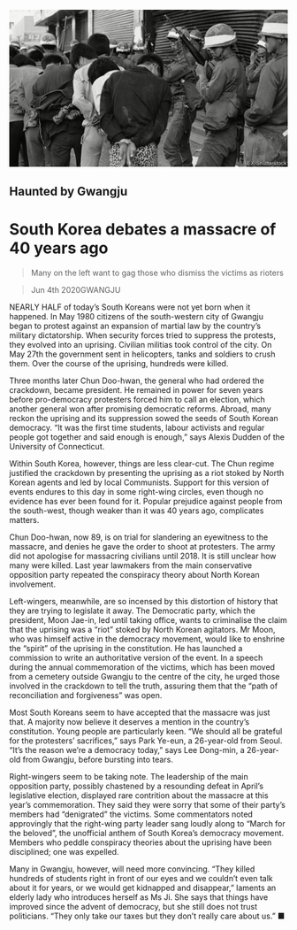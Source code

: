 ![](./images/20200606_ASP002.jpg)

## Haunted by Gwangju

# South Korea debates a massacre of 40 years ago

> Many on the left want to gag those who dismiss the victims as rioters

> Jun 4th 2020GWANGJU

NEARLY HALF of today’s South Koreans were not yet born when it happened. In May 1980 citizens of the south-western city of Gwangju began to protest against an expansion of martial law by the country’s military dictatorship. When security forces tried to suppress the protests, they evolved into an uprising. Civilian militias took control of the city. On May 27th the government sent in helicopters, tanks and soldiers to crush them. Over the course of the uprising, hundreds were killed.

Three months later Chun Doo-hwan, the general who had ordered the crackdown, became president. He remained in power for seven years before pro-democracy protesters forced him to call an election, which another general won after promising democratic reforms. Abroad, many reckon the uprising and its suppression sowed the seeds of South Korean democracy. “It was the first time students, labour activists and regular people got together and said enough is enough,” says Alexis Dudden of the University of Connecticut.

Within South Korea, however, things are less clear-cut. The Chun regime justified the crackdown by presenting the uprising as a riot stoked by North Korean agents and led by local Communists. Support for this version of events endures to this day in some right-wing circles, even though no evidence has ever been found for it. Popular prejudice against people from the south-west, though weaker than it was 40 years ago, complicates matters.

Chun Doo-hwan, now 89, is on trial for slandering an eyewitness to the massacre, and denies he gave the order to shoot at protesters. The army did not apologise for massacring civilians until 2018. It is still unclear how many were killed. Last year lawmakers from the main conservative opposition party repeated the conspiracy theory about North Korean involvement.

Left-wingers, meanwhile, are so incensed by this distortion of history that they are trying to legislate it away. The Democratic party, which the president, Moon Jae-in, led until taking office, wants to criminalise the claim that the uprising was a “riot” stoked by North Korean agitators. Mr Moon, who was himself active in the democracy movement, would like to enshrine the “spirit” of the uprising in the constitution. He has launched a commission to write an authoritative version of the event. In a speech during the annual commemoration of the victims, which has been moved from a cemetery outside Gwangju to the centre of the city, he urged those involved in the crackdown to tell the truth, assuring them that the “path of reconciliation and forgiveness” was open.

Most South Koreans seem to have accepted that the massacre was just that. A majority now believe it deserves a mention in the country’s constitution. Young people are particularly keen. “We should all be grateful for the protesters’ sacrifices,” says Park Ye-eun, a 26-year-old from Seoul. “It’s the reason we’re a democracy today,” says Lee Dong-min, a 26-year-old from Gwangju, before bursting into tears.

Right-wingers seem to be taking note. The leadership of the main opposition party, possibly chastened by a resounding defeat in April’s legislative election, displayed rare contrition about the massacre at this year’s commemoration. They said they were sorry that some of their party’s members had “denigrated” the victims. Some commentators noted approvingly that the right-wing party leader sang loudly along to “March for the beloved”, the unofficial anthem of South Korea’s democracy movement. Members who peddle conspiracy theories about the uprising have been disciplined; one was expelled.

Many in Gwangju, however, will need more convincing. “They killed hundreds of students right in front of our eyes and we couldn’t even talk about it for years, or we would get kidnapped and disappear,” laments an elderly lady who introduces herself as Ms Ji. She says that things have improved since the advent of democracy, but she still does not trust politicians. “They only take our taxes but they don’t really care about us.” ■